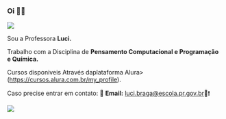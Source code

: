 ### Oi 👩‍🎓
![](https://media.tenor.com/oC8CSq25wx4AAAAM/baby-yoda-welcome.gif)

Sou a Professora **Luci.**

Trabalho com a Disciplina de **Pensamento Computacional e Programação e Química.**

Cursos disponiveis Através daplataforma Alura> (https://cursos.alura.com.br/my_profile).

Caso precise entrar em contato: 📨 **Email:** luci.braga@escola.pr.gov.br📌:exclamation:

![](https://media.tenor.com/W58Oie_U_fQAAAAM/helo%C5%82-teacher.gif)
